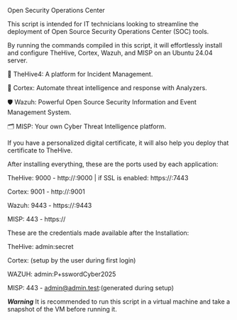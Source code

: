 Open Security Operations Center

This script is intended for IT technicians looking to streamline the deployment of Open Source Security Operations Center (SOC) tools.

By running the commands compiled in this script, it will effortlessly install and configure TheHive, Cortex, Wazuh, and MISP on an Ubuntu 24.04 server.


🐝 TheHive4: A platform for Incident Management.

🧠 Cortex: Automate threat intelligence and response with Analyzers.

🛡️ Wazuh: Powerful Open Source Security Information and Event Management System.

🗂️ MISP: Your own Cyber Threat Intelligence platform.


If you have a personalized digital certificate, it will also help you deploy that certificate to TheHive.


After installing everything, these are the ports used by each application:

TheHive: 9000 - http://<IP>:9000  | if SSL is enabled:  https://<IP>:7443

Cortex: 9001 - http://<IP>:9001

Wazuh: 9443 - https://<IP>:9443

MISP: 443 - https://<IP>

These are the credentials made available after the Installation:

TheHive: admin:secret

Cortex: (setup by the user during first login)

WAZUH: admin:P+sswordCyber2025		
		
MISP: 443 - admin@admin.test:(generated during setup)


***Warning***
It is recommended to run this script in a virtual machine and take a snapshot of the VM before running it.


